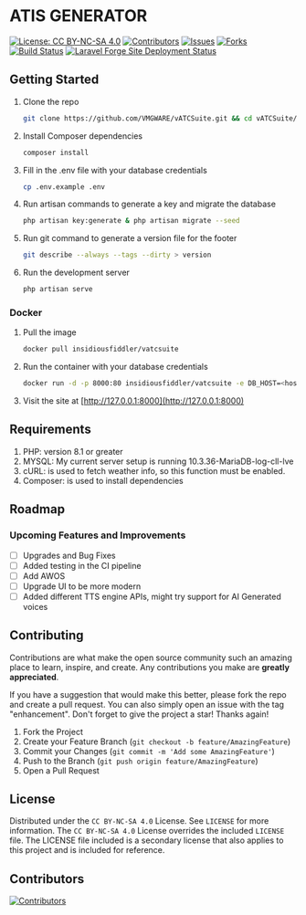 # ATIS GENERATOR

[![License: CC BY-NC-SA 4.0][license-shield]][license-url]
[![Contributors][contributors-shield]][contributors-url]
[![Issues][issues-shield]][issues-url]
[![Forks][forks-shield]][forks-url]
[![Build Status][ci-shield]][ci-url]
[![Laravel Forge Site Deployment Status][forge-shield]][forge-url]

## Getting Started

1. Clone the repo

    ```sh
    git clone https://github.com/VMGWARE/vATCSuite.git && cd vATCSuite/src
    ```

2. Install Composer dependencies

    ```sh
    composer install
    ```

3. Fill in the .env file with your database credentials

    ```sh
    cp .env.example .env
    ```

4. Run artisan commands to generate a key and migrate the database

    ```sh
    php artisan key:generate & php artisan migrate --seed
    ```

5. Run git command to generate a version file for the footer

    ```sh
    git describe --always --tags --dirty > version
    ```

6. Run the development server

    ```sh
    php artisan serve
    ```

### Docker

1. Pull the image

    ```sh
    docker pull insidiousfiddler/vatcsuite
    ```

2. Run the container with your database credentials

    ```sh
    docker run -d -p 8000:80 insidiousfiddler/vatcsuite -e DB_HOST=<host> -e DB_PORT=<port> -e DB_DATABASE=<database> -e DB_USERNAME=<username> -e DB_PASSWORD=<password>
    ```

3. Visit the site at [http://127.0.0.1:8000](http://127.0.0.1:8000)

## Requirements

1. PHP: version 8.1 or greater
2. MYSQL: My current server setup is running 10.3.36-MariaDB-log-cll-lve
3. cURL: is used to fetch weather info, so this function must be enabled.
4. Composer: is used to install dependencies

## Roadmap

### Upcoming Features and Improvements

-   [ ] Upgrades and Bug Fixes
-   [ ] Added testing in the CI pipeline
-   [ ] Add AWOS
-   [ ] Upgrade UI to be more modern
-   [ ] Added different TTS engine APIs, might try support for AI Generated voices

## Contributing

Contributions are what make the open source community such an amazing place to learn, inspire, and create. Any contributions you make are **greatly appreciated**.

If you have a suggestion that would make this better, please fork the repo and create a pull request. You can also simply open an issue with the tag "enhancement".
Don't forget to give the project a star! Thanks again!

1. Fork the Project
2. Create your Feature Branch (`git checkout -b feature/AmazingFeature`)
3. Commit your Changes (`git commit -m 'Add some AmazingFeature'`)
4. Push to the Branch (`git push origin feature/AmazingFeature`)
5. Open a Pull Request

## License

Distributed under the `CC BY-NC-SA 4.0` License. See `LICENSE` for more information. The `CC BY-NC-SA 4.0` License overrides the included `LICENSE` file. The LICENSE file included is a secondary license that also applies to this project and is included for reference.

## Contributors

[![Contributors](https://contrib.rocks/image?repo=VMGWARE/vATCSuite)](https://github.com/VMGWARE/vATCSuite/graphs/contributors)

[contributors-shield]: https://img.shields.io/github/contributors/VMGWARE/vATCSuite.svg
[contributors-url]: https://github.com/VMGWARE/vATCSuite/graphs/contributors
[forks-shield]: https://img.shields.io/github/forks/VMGWARE/vATCSuite.svg
[forks-url]: https://github.com/VMGWARE/vATCSuite/network
[issues-shield]: https://img.shields.io/github/issues/VMGWARE/vATCSuite.svg
[issues-url]: https://github.com/VMGWARE/vATCSuite/issues
[license-shield]: https://img.shields.io/badge/License-CC_BY--NC--SA_4.0-lightgrey.svg
[license-url]: https://creativecommons.org/licenses/by-nc-sa/4.0/
[ci-shield]: https://woodpecker.vahngomes.dev/api/badges/VMGWARE/vATCSuite/status.svg
[ci-url]: https://woodpecker.vahngomes.dev/VMGWARE/vATCSuite
[forge-shield]: https://img.shields.io/endpoint?url=https%3A%2F%2Fforge.laravel.com%2Fsite-badges%2Fdfb30462-772c-4427-afe7-bb17de5c40f2%3Fdate%3D1%26commit%3D1&style=plastic
[forge-url]: https://forge.laravel.com/servers/699079/sites/2035675
